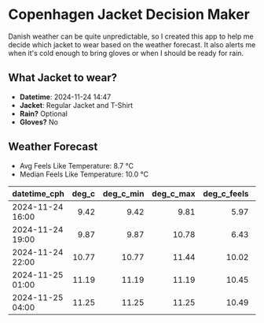 
# Copenhagen Jacket Decision Maker

Danish weather can be quite unpredictable, so I created this app to help me decide which jacket to wear based on the weather forecast. 
It also alerts me when it's cold enough to bring gloves or when I should be ready for rain.

## What Jacket to wear?

- **Datetime**: 2024-11-24 14:47
- **Jacket**: Regular Jacket and T-Shirt
- **Rain?** Optional
- **Gloves?** No

## Weather Forecast
- Avg Feels Like Temperature: 8.7 °C
- Median Feels Like Temperature: 10.0 °C

| datetime_cph     |   deg_c |   deg_c_min |   deg_c_max |   deg_c_feels | weather   | wind   | rain   |
|:-----------------|--------:|------------:|------------:|--------------:|:----------|:-------|:-------|
| 2024-11-24 16:00 |    9.42 |        9.42 |        9.81 |          5.97 | Rain      | High   | Low    |
| 2024-11-24 19:00 |    9.87 |        9.87 |       10.78 |          6.43 | Clouds    | High   | None   |
| 2024-11-24 22:00 |   10.77 |       10.77 |       11.44 |         10.02 | Clouds    | High   | None   |
| 2024-11-25 01:00 |   11.19 |       11.19 |       11.19 |         10.45 | Clouds    | High   | None   |
| 2024-11-25 04:00 |   11.25 |       11.25 |       11.25 |         10.49 | Clouds    | High   | None   |
        